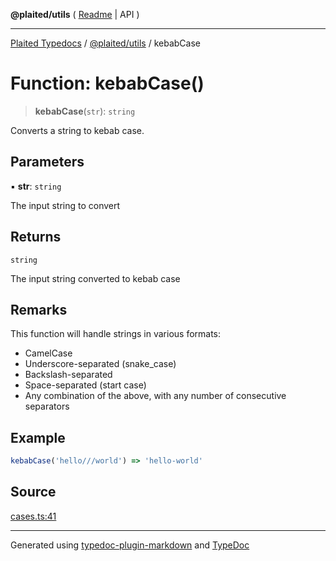 **@plaited/utils** ( [Readme](../README.md) \| API )

***

[Plaited Typedocs](../../../modules.md) / [@plaited/utils](../modules.md) / kebabCase

# Function: kebabCase()

> **kebabCase**(`str`): `string`

Converts a string to kebab case.

## Parameters

▪ **str**: `string`

The input string to convert

## Returns

`string`

The input string converted to kebab case

## Remarks

This function will handle strings in various formats:
- CamelCase
- Underscore-separated (snake_case)
- Backslash-separated
- Space-separated (start case)
- Any combination of the above, with any number of consecutive separators

## Example

```ts
kebabCase('hello///world') => 'hello-world'
```

## Source

[cases.ts:41](https://github.com/plaited/plaited/blob/d85458a/libs/utils/src/cases.ts#L41)

***

Generated using [typedoc-plugin-markdown](https://www.npmjs.com/package/typedoc-plugin-markdown) and [TypeDoc](https://typedoc.org/)
